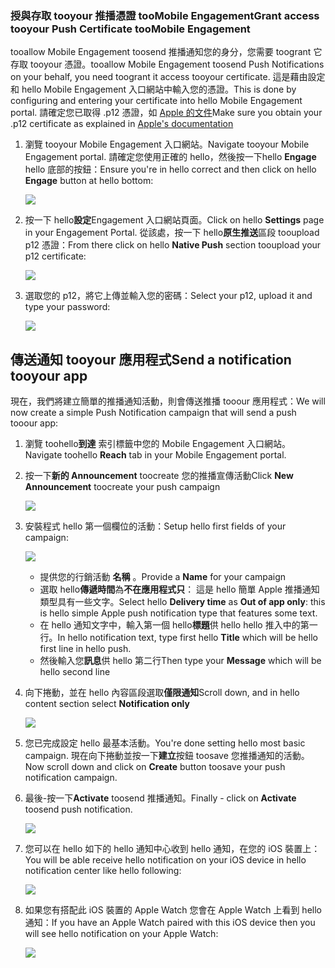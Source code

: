 ### <a name="grant-access-tooyour-push-certificate-toomobile-engagement"></a><span data-ttu-id="97288-101">授與存取 tooyour 推播憑證 tooMobile Engagement</span><span class="sxs-lookup"><span data-stu-id="97288-101">Grant access tooyour Push Certificate tooMobile Engagement</span></span>
<span data-ttu-id="97288-102">tooallow Mobile Engagement toosend 推播通知您的身分，您需要 toogrant 它存取 tooyour 憑證。</span><span class="sxs-lookup"><span data-stu-id="97288-102">tooallow Mobile Engagement toosend Push Notifications on your behalf, you need toogrant it access tooyour certificate.</span></span> <span data-ttu-id="97288-103">這是藉由設定和 hello Mobile Engagement 入口網站中輸入您的憑證。</span><span class="sxs-lookup"><span data-stu-id="97288-103">This is done by configuring and entering your certificate into hello Mobile Engagement portal.</span></span> <span data-ttu-id="97288-104">請確定您已取得 .p12 憑證，如 [Apple 的文件](https://developer.apple.com/library/prerelease/ios/documentation/IDEs/Conceptual/AppDistributionGuide/AddingCapabilities/AddingCapabilities.html#//apple_ref/doc/uid/TP40012582-CH26-SW6)</span><span class="sxs-lookup"><span data-stu-id="97288-104">Make sure you obtain your .p12 certificate as explained in [Apple's documentation](https://developer.apple.com/library/prerelease/ios/documentation/IDEs/Conceptual/AppDistributionGuide/AddingCapabilities/AddingCapabilities.html#//apple_ref/doc/uid/TP40012582-CH26-SW6)</span></span>

1. <span data-ttu-id="97288-105">瀏覽 tooyour Mobile Engagement 入口網站。</span><span class="sxs-lookup"><span data-stu-id="97288-105">Navigate tooyour Mobile Engagement portal.</span></span> <span data-ttu-id="97288-106">請確定您使用正確的 hello，然後按一下hello **Engage** hello 底部的按鈕：</span><span class="sxs-lookup"><span data-stu-id="97288-106">Ensure you're in hello correct and then click on hello **Engage** button at hello bottom:</span></span>
   
    ![](./media/mobile-engagement-ios-send-push/engage-button.png)
2. <span data-ttu-id="97288-107">按一下 hello**設定**Engagement 入口網站頁面。</span><span class="sxs-lookup"><span data-stu-id="97288-107">Click on hello **Settings** page in your Engagement Portal.</span></span> <span data-ttu-id="97288-108">從該處，按一下 hello**原生推送**區段 tooupload p12 憑證：</span><span class="sxs-lookup"><span data-stu-id="97288-108">From there click on hello **Native Push** section tooupload your p12 certificate:</span></span>
   
    ![](./media/mobile-engagement-ios-send-push/engagement-portal.png)
3. <span data-ttu-id="97288-109">選取您的 p12，將它上傳並輸入您的密碼：</span><span class="sxs-lookup"><span data-stu-id="97288-109">Select your p12, upload it and type your password:</span></span>
   
    ![](./media/mobile-engagement-ios-send-push/native-push-settings.png)

## <span data-ttu-id="97288-110"><a id="send"></a>傳送通知 tooyour 應用程式</span><span class="sxs-lookup"><span data-stu-id="97288-110"><a id="send"></a>Send a notification tooyour app</span></span>
<span data-ttu-id="97288-111">現在，我們將建立簡單的推播通知活動，則會傳送推播 tooour 應用程式：</span><span class="sxs-lookup"><span data-stu-id="97288-111">We will now create a simple Push Notification campaign that will send a push tooour app:</span></span>

1. <span data-ttu-id="97288-112">瀏覽 toohello**到達** 索引標籤中您的 Mobile Engagement 入口網站。</span><span class="sxs-lookup"><span data-stu-id="97288-112">Navigate toohello **Reach** tab in your Mobile Engagement portal.</span></span>
2. <span data-ttu-id="97288-113">按一下**新的 Announcement** toocreate 您的推播宣傳活動</span><span class="sxs-lookup"><span data-stu-id="97288-113">Click **New Announcement** toocreate your push campaign</span></span>
   
    ![](./media/mobile-engagement-ios-send-push/new-announcement.png)
3. <span data-ttu-id="97288-114">安裝程式 hello 第一個欄位的活動：</span><span class="sxs-lookup"><span data-stu-id="97288-114">Setup hello first fields of your campaign:</span></span>
   
    ![](./media/mobile-engagement-ios-send-push/campaign-first-params.png)
   
   * <span data-ttu-id="97288-115">提供您的行銷活動 **名稱** 。</span><span class="sxs-lookup"><span data-stu-id="97288-115">Provide a **Name** for your campaign</span></span> 
   * <span data-ttu-id="97288-116">選取 hello**傳遞時間**為**不在應用程式只**： 這是 hello 簡單 Apple 推播通知類型具有一些文字。</span><span class="sxs-lookup"><span data-stu-id="97288-116">Select hello **Delivery time** as **Out of app only**: this is hello simple Apple push notification type that features some text.</span></span>
   * <span data-ttu-id="97288-117">在 hello 通知文字中，輸入第一個 hello**標題**供 hello hello 推入中的第一行。</span><span class="sxs-lookup"><span data-stu-id="97288-117">In hello notification text, type first hello **Title** which will be hello first line in hello push.</span></span>
   * <span data-ttu-id="97288-118">然後輸入您**訊息**供 hello 第二行</span><span class="sxs-lookup"><span data-stu-id="97288-118">Then type your **Message** which will be hello second line</span></span>
4. <span data-ttu-id="97288-119">向下捲動，並在 hello 內容區段選取**僅限通知**</span><span class="sxs-lookup"><span data-stu-id="97288-119">Scroll down, and in hello content section select **Notification only**</span></span>
   
    ![](./media/mobile-engagement-ios-send-push/campaign-content.png)
5. <span data-ttu-id="97288-120">您已完成設定 hello 最基本活動。</span><span class="sxs-lookup"><span data-stu-id="97288-120">You're done setting hello most basic campaign.</span></span> <span data-ttu-id="97288-121">現在向下捲動並按一下**建立**按鈕 toosave 您推播通知的活動。</span><span class="sxs-lookup"><span data-stu-id="97288-121">Now scroll down and click on **Create** button toosave your push notification campaign.</span></span> 
6. <span data-ttu-id="97288-122">最後-按一下**Activate** toosend 推播通知。</span><span class="sxs-lookup"><span data-stu-id="97288-122">Finally - click on **Activate** toosend push notification.</span></span> 
   
    ![](./media/mobile-engagement-ios-send-push/campaign-activate.png)
7. <span data-ttu-id="97288-123">您可以在 hello 如下的 hello 通知中心收到 hello 通知，在您的 iOS 裝置上：</span><span class="sxs-lookup"><span data-stu-id="97288-123">You will be able receive hello notification on your iOS device in hello notification center like hello following:</span></span>
   
    ![](./media/mobile-engagement-ios-send-push/iphone-notification.png)
8. <span data-ttu-id="97288-124">如果您有搭配此 iOS 裝置的 Apple Watch 您會在 Apple Watch 上看到 hello 通知：</span><span class="sxs-lookup"><span data-stu-id="97288-124">If you have an Apple Watch paired with this iOS device then you will see hello notification on your Apple Watch:</span></span>
   
    ![](./media/mobile-engagement-ios-send-push/apple-watch.png)

